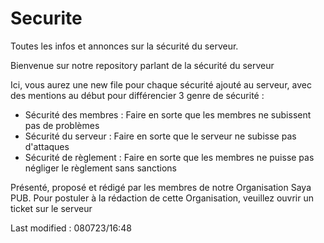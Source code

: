 # Securite
Toutes les infos et annonces sur la sécurité du serveur.

Bienvenue sur notre repository parlant de la sécurité du serveur

Ici, vous aurez une new file pour chaque sécurité ajouté au serveur, avec des mentions au début pour différencier 3 genre de sécurité :
- Sécurité des membres : Faire en sorte que les membres ne subissent pas de problèmes
- Sécurité du serveur : Faire en sorte que le serveur ne subisse pas d'attaques
- Sécurité de règlement : Faire en sorte que les membres ne puisse pas négliger le règlement sans sanctions

Présenté, proposé et rédigé par les membres de notre Organisation Saya PUB. Pour postuler à la rédaction de cette Organisation, veuillez ouvrir un ticket sur le serveur

Last modified : 080723/16:48
